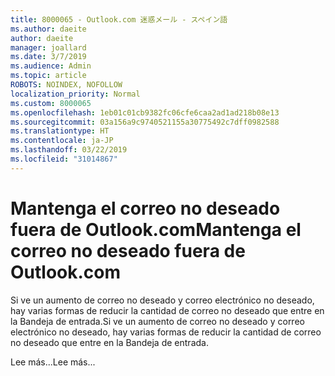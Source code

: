 ```yaml
---
title: 8000065 - Outlook.com 迷惑メール - スペイン語
ms.author: daeite
author: daeite
manager: joallard
ms.date: 3/7/2019
ms.audience: Admin
ms.topic: article
ROBOTS: NOINDEX, NOFOLLOW
localization_priority: Normal
ms.custom: 8000065
ms.openlocfilehash: 1eb01c01cb9382fc06cfe6caa2ad1ad218b08e13
ms.sourcegitcommit: 03a156a9c9740521155a30775492c7dff0982588
ms.translationtype: HT
ms.contentlocale: ja-JP
ms.lasthandoff: 03/22/2019
ms.locfileid: "31014867"
---
```

# <a name="mantenga-el-correo-no-deseado-fuera-de-outlookcom"></a><span data-ttu-id="1ee0e-102">Mantenga el correo no deseado fuera de Outlook.com</span><span class="sxs-lookup"><span data-stu-id="1ee0e-102">Mantenga el correo no deseado fuera de Outlook.com</span></span>

<span data-ttu-id="1ee0e-103">Si ve un aumento de correo no deseado y correo electrónico no deseado, hay varias formas de reducir la cantidad de correo no deseado que entre en la Bandeja de entrada.</span><span class="sxs-lookup"><span data-stu-id="1ee0e-103">Si ve un aumento de correo no deseado y correo electrónico no deseado, hay varias formas de reducir la cantidad de correo no deseado que entre en la Bandeja de entrada.</span></span>

<span data-ttu-id="1ee0e-104">Lee más...</span><span class="sxs-lookup"><span data-stu-id="1ee0e-104">Lee más...</span></span>